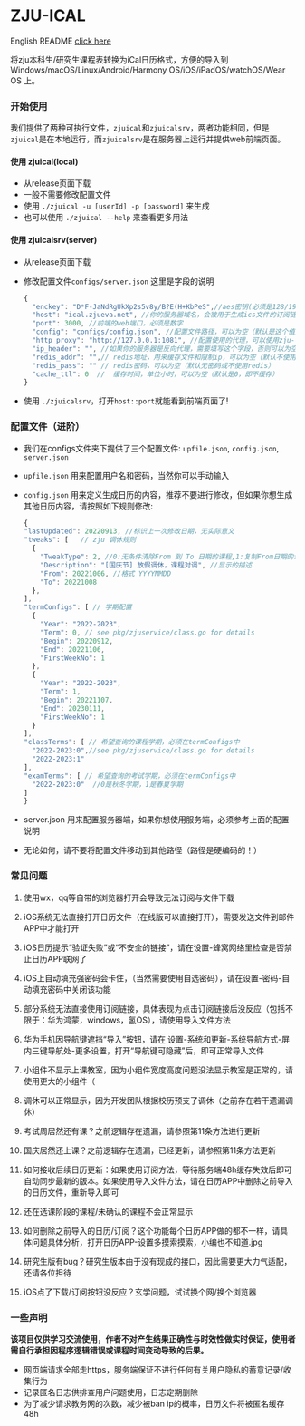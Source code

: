 # ZJU-ICAL
English README [click here](README_en.md)

将zju本科生/研究生课程表转换为iCal日历格式，方便的导入到Windows/macOS/Linux/Android/Harmony OS/iOS/iPadOS/watchOS/Wear OS 上。

 

### 开始使用 

我们提供了两种可执行文件，`zjuical`和`zjuicalsrv`，两者功能相同，但是`zjuical`是在本地运行，而`zjuicalsrv`是在服务器上运行并提供web前端页面。

#### 使用 zjuical(local)

- 从release页面下载 
- 一般不需要修改配置文件
- 使用 `./zjuical -u [userId] -p [password]` 来生成
- 也可以使用 `./zjuical --help` 来查看更多用法

#### 使用 zjuicalsrv(server)

- 从release页面下载
- 修改配置文件`configs/server.json`
    这里是字段的说明
  ~~~js
  {
    "enckey": "D*F-JaNdRgUkXp2s5v8y/B?E(H+KbPeS",//aes密钥(必须是128/192/256位bit)
    "host": "ical.zjueva.net", //你的服务器域名，会被用于生成ics文件的订阅链接
    "port": 3000, //前端的web端口，必须是数字
    "config": "configs/config.json", //配置文件路径，可以为空（默认是这个值）
    "http_proxy": "http://127.0.0.1:1081", //配置使用的代理，可以使用zju-connect
    "ip_header": "", //如果你的服务器是反向代理，需要填写这个字段，否则可以为空（默认是这个值）
    "redis_addr": "",// redis地址，用来缓存文件和限制ip，可以为空（默认不使用redis）
    "redis_pass": "" // redis密码，可以为空（默认无密码或不使用redis）
    "cache_ttl": 0  //  缓存时间，单位小时，可以为空（默认是0，即不缓存）
  }
  
  ~~~

- 使用 `./zjuicalsrv`，打开`host::port`就能看到前端页面了!

### 配置文件（进阶）
 
- 我们在configs文件夹下提供了三个配置文件: `upfile.json`, `config.json`, `server.json`
- `upfile.json` 用来配置用户名和密码，当然你可以手动输入
- `config.json` 用来定义生成日历的内容，推荐不要进行修改，但如果你想生成其他日历内容，请按照如下规则修改:
  ~~~js
  {
  "lastUpdated": 20220913, //标识上一次修改日期，无实际意义
  "tweaks": [   // zju 调休规则
    {
      "TweakType": 2, //0:无条件清除From 到 To 日期的课程,1:复制From日期的课程 到 To日期,2:将From日期和To日期的课程对换
      "Description": "[国庆节] 放假调休，课程对调", //显示的描述
      "From": 20221006, //格式 YYYYMMDD
      "To": 20221008 
    },
  ],
  "termConfigs": [ // 学期配置
    {
      "Year": "2022-2023",
      "Term": 0, // see pkg/zjuservice/class.go for details
      "Begin": 20220912,
      "End": 20221106,
      "FirstWeekNo": 1
    },
    {
      "Year": "2022-2023",
      "Term": 1,
      "Begin": 20221107,
      "End": 20230111,
      "FirstWeekNo": 1
    }
  ],
  "classTerms": [ // 希望查询的课程学期，必须在termConfigs中
    "2022-2023:0",//see pkg/zjuservice/class.go for details
    "2022-2023:1"
  ],
  "examTerms": [ // 希望查询的考试学期，必须在termConfigs中
    "2022-2023:0"  //0是秋冬学期，1是春夏学期
  ]
  }
  ~~~
  
- server.json 用来配置服务器端，如果你想使用服务端，必须参考上面的配置说明
- 无论如何，请不要将配置文件移动到其他路径（路径是硬编码的！）



### 常见问题
1. 使用wx，qq等自带的浏览器打开会导致无法订阅与文件下载

2. iOS系统无法直接打开日历文件（在线版可以直接打开），需要发送文件到邮件APP中才能打开

3. iOS日历提示“验证失败”或“不安全的链接”，请在设置-蜂窝网络里检查是否禁止日历APP联网了

4. iOS上自动填充强密码会卡住，（当然需要使用自选密码），请在设置-密码-自动填充密码中关闭该功能

5. 部分系统无法直接使用订阅链接，具体表现为点击订阅链接后没反应（包括不限于：华为鸿蒙，windows，氢OS），请使用导入文件方法

6. 华为手机因导航键遮挡“导入”按钮，请在 设置-系统和更新-系统导航方式-屏内三键导航处-更多设置，打开“导航键可隐藏”后，即可正常导入文件

7. 小组件不显示上课教室，因为小组件宽度高度问题没法显示教室是正常的，请使用更大的小组件（

8. 调休可以正常显示，因为开发团队根据校历预支了调休（之前存在若干遗漏调休）

9. 考试周居然还有课？之前逻辑存在遗漏，请参照第11条方法进行更新

10. 国庆居然还上课？之前逻辑存在遗漏，已经更新，请参照第11条方法更新

11. 如何接收后续日历更新：如果使用订阅方法，等待服务端48h缓存失效后即可自动同步最新的版本。如果使用导入文件方法，请在日历APP中删除之前导入的日历文件，重新导入即可

12. 还在选课阶段的课程/未确认的课程不会正常显示

13. 如何删除之前导入的日历/订阅？这个功能每个日历APP做的都不一样，请具体问题具体分析，打开日历APP-设置多摸索摸索，小编也不知道.jpg

14. 研究生版有bug？研究生版本由于没有现成的接口，因此需要更大力气适配，还请各位担待

15. iOS点了下载/订阅按钮没反应？玄学问题，试试换个网/换个浏览器


### 一些声明
**该项目仅供学习交流使用，作者不对产生结果正确性与时效性做实时保证，使用者需自行承担因程序逻辑错误或课程时间变动导致的后果。** 
- 网页端请求全部走https，服务端保证不进行任何有关用户隐私的蓄意记录/收集行为 
- 记录匿名日志供排查用户问题使用，日志定期删除 
- 为了减少请求教务网的次数，减少被ban ip的概率，日历文件将被匿名缓存48h 

